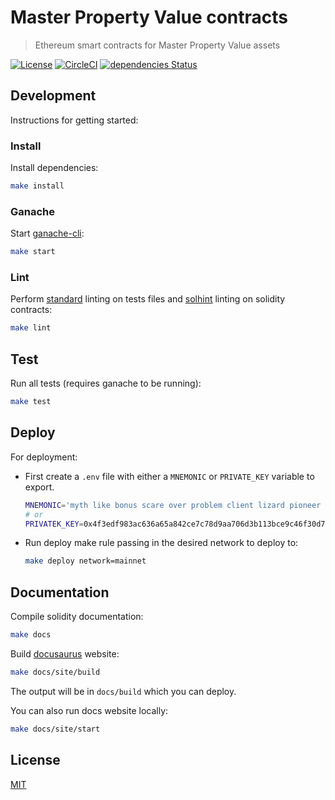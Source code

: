 # Master Property Value contracts

> Ethereum smart contracts for Master Property Value assets

[![License](http://img.shields.io/badge/license-MIT-blue.svg)](https://raw.githubusercontent.com/levelkdev/master-property-value-token/master/LICENSE)
[![CircleCI](https://circleci.com/gh/levelkdev/master-property-value-token.svg?style=svg&circle-token=b94fe4a0faefdcfdbfef6b1516e77c262dd41a08)](https://circleci.com/gh/levelkdev/master-property-value-token)
[![dependencies Status](https://david-dm.org/levelkdev/master-property-value-token/status.svg)](https://david-dm.org/levelkdev/master-property-value-token)

## Development

Instructions for getting started:

### Install

Install dependencies:

```bash
make install
```

### Ganache

Start [ganache-cli](https://github.com/trufflesuite/ganache-cli):

```bash
make start
```

### Lint

Perform [standard](https://standardjs.com/) linting on tests files and [solhint](https://github.com/protofire/solhint) linting on solidity contracts:

```bash
make lint
```

## Test

Run all tests (requires ganache to be running):

```bash
make test
```

## Deploy

For deployment:

  - First create a `.env` file with either a `MNEMONIC` or `PRIVATE_KEY` variable to export.

    ```bash
    MNEMONIC='myth like bonus scare over problem client lizard pioneer submit female collect'
    # or
    PRIVATEK_KEY=0x4f3edf983ac636a65a842ce7c78d9aa706d3b113bce9c46f30d7d21715b23b1d
    ```
  - Run deploy make rule passing in the desired network to deploy to:

    ```bash
    make deploy network=mainnet
    ```

## Documentation

Compile solidity documentation:

```bash
make docs
```

Build [docusaurus](https://docusaurus.io/) website:

```bash
make docs/site/build
```

The output will be in `docs/build` which you can deploy.

You can also run docs website locally:

```bash
make docs/site/start
```

## License

[MIT](LICENSE)
